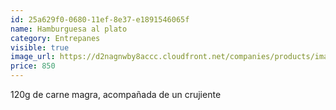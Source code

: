 ```yaml
---
id: 25a629f0-0680-11ef-8e37-e1891546065f
name: Hamburguesa al plato
category: Entrepanes
visible: true
image_url: https://d2nagnwby8accc.cloudfront.net/companies/products/images/800/ce9cc169-10d4-4afa-8dd1-09e3e144f087.jpg
price: 850
---
```


120g de carne magra, acompañada de un crujiente
